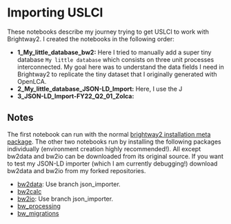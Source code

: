 # Importing USLCI

These notebooks describe my journey trying to get USLCI to work with Brightway2. I created the notebooks in the following order:
* **1_My_little_database_bw2:** Here I tried to manually add a super tiny database `My little database` which consists on three unit processes interconnected. My goal here was to understand the data fields I need in Brightway2 to replicate the tiny dataset that I originally generated with OpenLCA.
* **2_My_little_database_JSON-LD_Import:** Here, I use the J
* **3_JSON-LD_Import-FY22_Q2_01_Zolca:** 

## Notes
The first notebook can run with the normal [brightway2 installation meta package](https://github.com/brightway-lca/brightway2). The other two notebooks run by installing the following packages individually (environment creation highly recommended!). All except bw2data and bw2io can be downloaded from its original source. If you want to test my JSON-LD importer (which I am currently debugging!) download bw2data and bw2io from my forked repositories. 
* [bw2data](https://github.com/macmribo/brightway2-data/tree/json_importer): Use branch json_importer. 
* [bw2calc](https://2.docs.brightway.dev/technical/bw2calc.html)
* [bw2io](https://github.com/macmribo/brightway2-io): Use branch json_importer.
* [bw_processing](https://github.com/brightway-lca/bw_processing)
* [bw_migrations](https://github.com/brightway-lca/bw_migrations)
